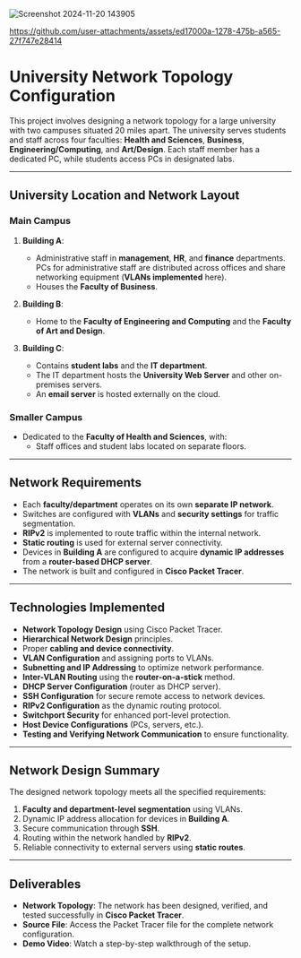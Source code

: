 ![Screenshot 2024-11-20 143905](https://github.com/user-attachments/assets/771aa91a-d783-40ef-9836-c3c438946ae1)


https://github.com/user-attachments/assets/ed17000a-1278-475b-a565-27f747e28414


# University Network Topology Configuration

This project involves designing a network topology for a large university with two campuses situated 20 miles apart. The university serves students and staff across four faculties: **Health and Sciences**, **Business**, **Engineering/Computing**, and **Art/Design**. Each staff member has a dedicated PC, while students access PCs in designated labs.

---

## **University Location and Network Layout**

### **Main Campus**
1. **Building A**:
   - Administrative staff in **management**, **HR**, and **finance** departments. PCs for administrative staff are distributed across offices and share networking equipment (**VLANs implemented** here).
   - Houses the **Faculty of Business**.

2. **Building B**:
   - Home to the **Faculty of Engineering and Computing** and the **Faculty of Art and Design**.

3. **Building C**:
   - Contains **student labs** and the **IT department**.
   - The IT department hosts the **University Web Server** and other on-premises servers.
   - An **email server** is hosted externally on the cloud.

### **Smaller Campus**
- Dedicated to the **Faculty of Health and Sciences**, with:
  - Staff offices and student labs located on separate floors.

---

## **Network Requirements**
- Each **faculty/department** operates on its own **separate IP network**.
- Switches are configured with **VLANs** and **security settings** for traffic segmentation.
- **RIPv2** is implemented to route traffic within the internal network.
- **Static routing** is used for external server connectivity.
- Devices in **Building A** are configured to acquire **dynamic IP addresses** from a **router-based DHCP server**.
- The network is built and configured in **Cisco Packet Tracer**.

---

## **Technologies Implemented**
- **Network Topology Design** using Cisco Packet Tracer.
- **Hierarchical Network Design** principles.
- Proper **cabling and device connectivity**.
- **VLAN Configuration** and assigning ports to VLANs.
- **Subnetting and IP Addressing** to optimize network performance.
- **Inter-VLAN Routing** using the **router-on-a-stick** method.
- **DHCP Server Configuration** (router as DHCP server).
- **SSH Configuration** for secure remote access to network devices.
- **RIPv2 Configuration** as the dynamic routing protocol.
- **Switchport Security** for enhanced port-level protection.
- **Host Device Configurations** (PCs, servers, etc.).
- **Testing and Verifying Network Communication** to ensure functionality.

---

## **Network Design Summary**
The designed network topology meets all the specified requirements:
1. **Faculty and department-level segmentation** using VLANs.
2. Dynamic IP address allocation for devices in **Building A**.
3. Secure communication through **SSH**.
4. Routing within the network handled by **RIPv2**.
5. Reliable connectivity to external servers using **static routes**.

---

## **Deliverables**
- **Network Topology**: The network has been designed, verified, and tested successfully in **Cisco Packet Tracer**.
- **Source File**: Access the Packet Tracer file for the complete network configuration.
- **Demo Video**: Watch a step-by-step walkthrough of the setup.
